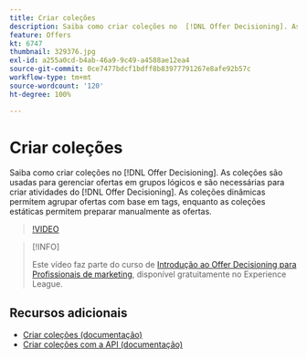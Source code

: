 ```yaml
---
title: Criar coleções
description: Saiba como criar coleções no  [!DNL Offer Decisioning]. As coleções têm regras de qualificação associadas para ajudar você a exibi-las somente para clientes relevantes.
feature: Offers
kt: 6747
thumbnail: 329376.jpg
exl-id: a255a0cd-b4ab-46a9-9c49-a4588ae12ea4
source-git-commit: 0ce7477bdcf1bdff8b83977791267e8afe92b57c
workflow-type: tm+mt
source-wordcount: '120'
ht-degree: 100%

---
```


# Criar coleções

Saiba como criar coleções no [!DNL Offer Decisioning]. As coleções são usadas para gerenciar ofertas em grupos lógicos e são necessárias para criar atividades do [!DNL Offer Decisioning]. As coleções dinâmicas permitem agrupar ofertas com base em tags, enquanto as coleções estáticas permitem preparar manualmente as ofertas.

>[!VIDEO](https://video.tv.adobe.com/v/329376?quality=12&learn=on)

>[!INFO]
>
> Este vídeo faz parte do curso de [Introdução ao Offer Decisioning para Profissionais de marketing](https://experienceleague.adobe.com/?recommended=ExperiencePlatform-U-1-2020.1.offerdecisioning), disponível gratuitamente no Experience League.


## Recursos adicionais

* [Criar coleções (documentação)](https://experienceleague.adobe.com/docs/journey-optimizer/using/offer-decisioniong/managing-offers-in-the-offer-library/creating-collections.html?lang=pt-BR)
* [Criar coleções com a API (documentação)](https://experienceleague.adobe.com/docs/journey-optimizer/using/offer-decisioniong/api-reference/offers-api/collections/create.html?lang=pt-BR)
